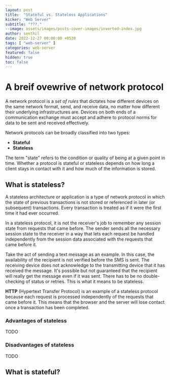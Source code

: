 ```yaml
---
layout: post
title:  "Stateful vs. Stateless Applications"
kicker: "Web Server"
subtitle: "???."
--image: assets/images/posts-cover-images/inverted-index.jpg
author: senthil
date: 2022-12-27 00:00:00 +0530
tags: [ "web-server" ]
categories: web-server
featured: false
hidden: true
toc: false
---
```


# A breif ovewrive of network protocol

A network protocol is a *set of rules* that dictates how different devices on the same network format, send, and receive data, no matter how different their underlying infrastructures are. Devices on both ends of a communication exchange must accept and adhere to protocol norms for data to be sent and received effectively.

Network protocols can be broadly classified into two types:

- **Stateful**
- **Stateless**

The term "state" refers to the condition or quality of being at a given point in time. Whether a protocol is stateful or stateless depends on how long a client stays in contact with it and how much of the information is stored.

## What is stateless?

A stateless architecture or application is a type of network protocol in which the state of previous transactions is not stored or referenced in later (or subsequent) transactions. Every transaction is treated as if it were the first time it had ever occurred.

In a stateless protocol, it is not the receiver's job to remember any session state from requests that came before. The sender sends all the necessary session state to the receiver in a way that lets each request be handled independently from the session data associated with the requests that came before it.

Take the act of sending a text message as an example. In this case, the availability of the recipient is not verified before the SMS is sent. The receiving device does not acknowledge to the transmitting device that it has received the message. It's possible but not guaranteed that the recipient will really get the message even if it was sent. There has to be no double-checking of status or retries. This is what it means to be stateless.

**HTTP** (Hypertext Transfer Protocol) is an example of a stateless protocol because each request is processed independently of the requests that came before it. This means that the browser and the server will lose contact once a transaction has been completed.

### Advantages of stateless

TODO

### Disadvantages of stateless

TODO

## What is stateful?